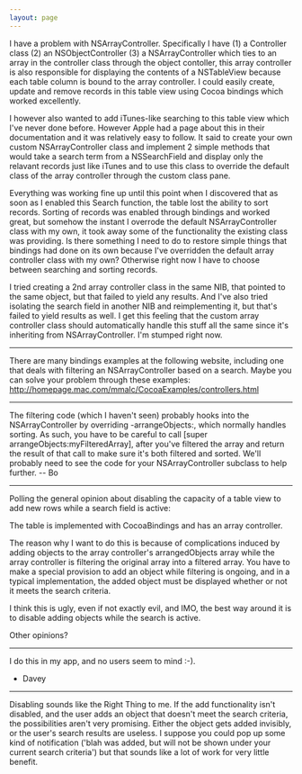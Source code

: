 ```yaml
---
layout: page
---
```




I have a problem with NSArrayController. Specifically I have (1) a Controller class (2) an NSObjectController (3) a NSArrayController which ties to an array in the controller class through the object contoller, this array controller is also responsible for displaying the contents of a NSTableView because each table column is bound to the array controller. I could easily create, update and remove records in this table view using Cocoa bindings which worked excellently.

I however also wanted to add iTunes-like searching to this table view which I've never done before. However Apple had a page about this in their documentation and it was relatively easy to follow. It said to create your own custom NSArrayController class and implement 2 simple methods that would take a search term from a NSSearchField and display only the relavant records just like iTunes and to use this class to override the default class of the array controller  through the custom class pane.

Everything was working fine up until this point when I discovered that as soon as I enabled this Search function, the table lost the ability to sort records. Sorting of records was enabled through bindings and worked great, but somehow the instant I overrode the default NSArrayController class with my own, it took away some of the functionality the existing class was providing. Is there something I need to do to restore simple things that bindings had done on its own because I've overridden the default array controller class with my own? Otherwise right now I have to choose between searching and sorting records.

I tried creating a 2nd array controller class in the same NIB, that pointed to the same object, but that failed to yield any results. And I've also tried isolating the search field in another NIB and reimplementing it, but that's failed to yield results as well. I get this feeling that the custom array controller class should automatically handle this stuff all the same since it's inheriting from NSArrayController. I'm stumped right now.

----

There are many bindings examples at the following website, including one that deals with filtering an NSArrayController based on a search. Maybe you can solve your problem through these examples: http://homepage.mac.com/mmalc/CocoaExamples/controllers.html

----

The filtering code (which I haven't seen) probably hooks into the NSArrayController by overriding     -arrangeObjects:, which normally handles sorting.  As such, you have to be careful to call     [super arrangeObjects:myFilteredArray], after you've filtered the array and return the result of that call to make sure it's both filtered and sorted.  We'll probably need to see the code for your NSArrayController subclass to help further.  -- Bo

----

Polling the general opinion about disabling the capacity of a table view to add new rows while a search field is active:

The table is implemented with CocoaBindings and has an array controller.

The reason why I want to do this is because of complications induced by adding objects to the array controller's arrangedObjects array
while the array controller is filtering the original array into a filtered array. You have to make a special provision to add an object
while filtering is ongoing, and in a typical implementation, the added object must be displayed whether or not it meets the search criteria.

I think this is ugly, even if not exactly evil, and IMO, the best way around it is to disable adding objects while the search is active.

Other opinions?

----

I do this in my app, and no users seem to mind :-).

- Davey

----

Disabling sounds like the Right Thing to me. If the add functionality isn't disabled, and the user adds an object that doesn't meet the search criteria, the possibilities aren't very promising. Either the object gets added invisibly, or the user's search results are useless. I suppose you could pop up some kind of notification ('blah was added, but will not be shown under your current search criteria') but that sounds like a lot of work for very little benefit.
